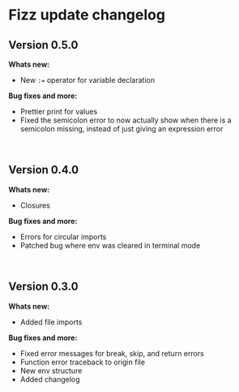 # Fizz update changelog

## Version 0.5.0

**Whats new:**

- New `:=` operator for variable declaration

**Bug fixes and more:**

- Prettier print for values
- Fixed the semicolon error to now actually show when there is a semicolon missing, instead of just giving an expression error

<br>

## Version 0.4.0

**Whats new:**

- Closures

**Bug fixes and more:**

- Errors for circular imports
- Patched bug where env was cleared in terminal mode

<br>

## Version 0.3.0

**Whats new:**

- Added file imports

**Bug fixes and more:**

- Fixed error messages for break, skip, and return errors
- Function error traceback to origin file
- New env structure
- Added changelog
